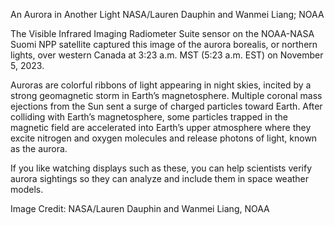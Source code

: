 An Aurora in Another Light 
 NASA/Lauren Dauphin and Wanmei Liang; NOAA

The Visible Infrared Imaging Radiometer Suite sensor on the NOAA-NASA Suomi NPP satellite captured this image of the aurora borealis, or northern lights, over western Canada at 3:23 a.m. MST (5:23 a.m. EST) on November 5, 2023.

Auroras are colorful ribbons of light appearing in night skies, incited by a strong geomagnetic storm in Earth’s magnetosphere. Multiple coronal mass ejections from the Sun sent a surge of charged particles toward Earth. After colliding with Earth’s magnetosphere, some particles trapped in the magnetic field are accelerated into Earth’s upper atmosphere where they excite nitrogen and oxygen molecules and release photons of light, known as the aurora.

If you like watching displays such as these, you can help scientists verify aurora sightings so they can analyze and include them in space weather models.

Image Credit: NASA/Lauren Dauphin and Wanmei Liang, NOAA